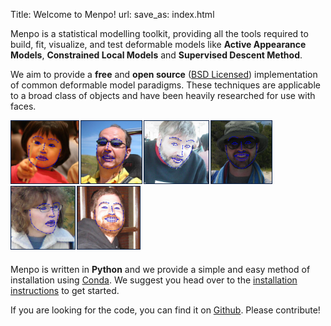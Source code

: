 Title: Welcome to Menpo!
url:
save_as: index.html

Menpo is a statistical modelling toolkit, providing all the tools required to
build, fit, visualize, and test deformable models like
**Active Appearance Models**, **Constrained Local Models** and
**Supervised Descent Method**.

We aim to provide a **free** and **open source**
([BSD Licensed](https://github.com/menpo/menpo/blob/master/LICENSE.txt))
implementation of common deformable model paradigms. These techniques are
applicable to a broad class of objects and have been heavily researched for
use with faces.

<div style="display: table; margin: 0 auto; margin-bottom: 20px;">
	<img alt="Example Face Fitting 1" src="pages/images/face_examples/example_1.png" style="border:1px solid #021a40; height:100px; margin-right: 2px;">
	<img alt="Example Face Fitting 2" src="pages/images/face_examples/example_2.png" style="border:1px solid #021a40; height:100px; margin-right: 2px;">
	<img alt="Example Face Fitting 3" src="pages/images/face_examples/example_3.png" style="border:1px solid #021a40; height:100px; margin-right: 2px;">
	<img alt="Example Face Fitting 4" src="pages/images/face_examples/example_4.png" style="border:1px solid #021a40; height:100px; margin-right: 2px;">
	<img alt="Example Face Fitting 5" src="pages/images/face_examples/example_5.png" style="border:1px solid #021a40; height:100px; margin-right: 2px;">
	<img alt="Example Face Fitting 6" src="pages/images/face_examples/example_6.png" style="border:1px solid #021a40; height:100px">
</div>
<div style="clear: both;"></div>

Menpo is written in **Python** and we provide a simple and easy method of
installation using [Conda](http://conda.pydata.org/). We suggest you head over
to the [installation instructions]({filename}/pages/installation/index.md)
to get started.

If you are looking for the code, you can find it on
[Github](https://github.com/menpo/menpo). Please contribute!
